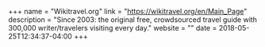 +++
name = "Wikitravel.org"
link = "https://wikitravel.org/en/Main_Page"
description = "Since 2003: the original free, crowdsourced travel guide with 300,000 writer/travelers visiting every day."
website = ""
date = 2018-05-25T12:34:37-04:00
+++
